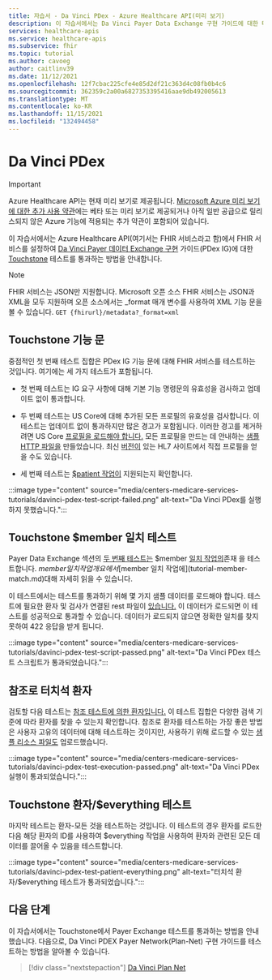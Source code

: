```yaml
---
title: 자습서 - Da Vinci PDex - Azure Healthcare API(미리 보기)
description: 이 자습서에서는 Da Vinci Payer Data Exchange 구현 가이드에 대한 테스트를 통과하도록 FHIR 서비스를 설정하는 방법을 안내합니다.
services: healthcare-apis
ms.service: healthcare-apis
ms.subservice: fhir
ms.topic: tutorial
ms.author: cavoeg
author: caitlinv39
ms.date: 11/12/2021
ms.openlocfilehash: 12f7cbac225cfe4e85d2df21c363d4c08fb0b4c6
ms.sourcegitcommit: 362359c2a00a6827353395416aae9db492005613
ms.translationtype: MT
ms.contentlocale: ko-KR
ms.lasthandoff: 11/15/2021
ms.locfileid: "132494458"
---
```

# <a name="da-vinci-pdex"></a>Da Vinci PDex

> [!IMPORTANT]
> Azure Healthcare API는 현재 미리 보기로 제공됩니다. [Microsoft Azure 미리 보기에 대한 추가 사용 약관](https://azure.microsoft.com/support/legal/preview-supplemental-terms/)에는 베타 또는 미리 보기로 제공되거나 아직 일반 공급으로 릴리스되지 않은 Azure 기능에 적용되는 추가 약관이 포함되어 있습니다.

이 자습서에서는 Azure Healthcare API(여기서는 FHIR 서비스라고 함)에서 FHIR 서비스를 설정하여 [Da Vinci Payer 데이터 Exchange 구현](http://hl7.org/fhir/us/davinci-pdex/toc.html) 가이드(PDex IG)에 대한 [Touchstone](https://touchstone.aegis.net/touchstone/) 테스트를 통과하는 방법을 안내합니다.

> [!NOTE]
> FHIR 서비스는 JSON만 지원합니다. Microsoft 오픈 소스 FHIR 서비스는 JSON과 XML을 모두 지원하며 오픈 소스에서는 _format 매개 변수를 사용하여 XML 기능 문을 볼 수 있습니다. `GET {fhirurl}/metadata?_format=xml`

## <a name="touchstone-capability-statement"></a>Touchstone 기능 문

중점적인 첫 번째 테스트 집합은 PDex IG 기능 문에 대해 FHIR 서비스를 테스트하는 것입니다. 여기에는 세 가지 테스트가 포함됩니다.

* 첫 번째 테스트는 IG 요구 사항에 대해 기본 기능 명령문의 유효성을 검사하고 업데이트 없이 통과합니다.

* 두 번째 테스트는 US Core에 대해 추가된 모든 프로필의 유효성을 검사합니다. 이 테스트는 업데이트 없이 통과하지만 많은 경고가 포함됩니다. 이러한 경고를 제거하려면 US Core [프로필을 로드해야 합니다.](validation-against-profiles.md) 모든 프로필을 만드는 데 안내하는 [샘플 HTTP 파일을](https://github.com/microsoft/fhir-server/blob/main/docs/rest/PayerDataExchange/USCore.http) 만들었습니다. 최신 [버전이](http://hl7.org/fhir/us/core/STU3.1.1/profiles.html#profiles) 있는 HL7 사이트에서 직접 프로필을 얻을 수도 있습니다.

* 세 번째 테스트는 [$patient 작업이](patient-everything.md) 지원되는지 확인합니다.

:::image type="content" source="media/centers-medicare-services-tutorials/davinci-pdex-test-script-failed.png" alt-text="Da Vinci PDex를 실행하지 못했습니다.":::

## <a name="touchstone-member-match-test"></a>Touchstone $member 일치 테스트

Payer Data Exchange 섹션의 [두 번째 테스트는](https://touchstone.aegis.net/touchstone/testdefinitions?selectedTestGrp=/FHIRSandbox/DaVinci/FHIR4-0-1-Test/PDEX/PayerExchange/01-Member-Match&activeOnly=false&contentEntry=TEST_SCRIPTS) $member [일치 작업의](http://hl7.org/fhir/us/davinci-hrex/2020Sep/OperationDefinition-member-match.html)존재 을 테스트합니다. $member 일치 작업 개요 에서 [$member 일치 작업에](tutorial-member-match.md)대해 자세히 읽을 수 있습니다.

이 테스트에서는 테스트를 통과하기 위해 몇 가지 샘플 데이터를 로드해야 합니다. 테스트에 필요한 환자 및 검사가 연결된 rest 파일이 [있습니다.](https://github.com/microsoft/fhir-server/blob/main/docs/rest/PayerDataExchange/membermatch.http) 이 데이터가 로드되면 이 테스트를 성공적으로 통과할 수 있습니다. 데이터가 로드되지 않으면 정확한 일치를 찾지 못하여 422 응답을 받게 됩니다.

:::image type="content" source="media/centers-medicare-services-tutorials/davinci-pdex-test-script-passed.png" alt-text="Da Vinci PDex 테스트 스크립트가 통과되었습니다.":::

## <a name="touchstone-patient-by-reference"></a>참조로 터치석 환자

검토할 다음 테스트는 [참조 테스트에 의한 환자입니다.](https://touchstone.aegis.net/touchstone/testdefinitions?selectedTestGrp=/FHIRSandbox/DaVinci/FHIR4-0-1-Test/PDEX/PayerExchange/02-PatientByReference&activeOnly=false&contentEntry=TEST_SCRIPTS) 이 테스트 집합은 다양한 검색 기준에 따라 환자를 찾을 수 있는지 확인합니다. 참조로 환자를 테스트하는 가장 좋은 방법은 사용자 고유의 데이터에 대해 테스트하는 것이지만, 사용하기 위해 로드할 수 있는 [샘플 리소스 파일도](https://github.com/microsoft/fhir-server/blob/main/docs/rest/PayerDataExchange/PDex_Sample_Data.http) 업로드했습니다.

:::image type="content" source="media/centers-medicare-services-tutorials/davinci-pdex-test-execution-passed.png" alt-text="Da Vinci PDex 실행이 통과되었습니다.":::

## <a name="touchstone-patienteverything-test"></a>Touchstone 환자/$everything 테스트

마지막 테스트는 환자-모든 것을 테스트하는 것입니다. 이 테스트의 경우 환자를 로드한 다음 해당 환자의 ID를 사용하여 $everything 작업을 사용하여 환자와 관련된 모든 데이터를 끌어올 수 있음을 테스트합니다.

:::image type="content" source="media/centers-medicare-services-tutorials/davinci-pdex-test-patient-everything.png" alt-text="터치석 환자/$everything 테스트가 통과되었습니다.":::

## <a name="next-steps"></a>다음 단계

이 자습서에서는 Touchstone에서 Payer Exchange 테스트를 통과하는 방법을 안내했습니다. 다음으로, Da Vinci PDEX Payer Network(Plan-Net) 구현 가이드를 테스트하는 방법을 알아볼 수 있습니다.

>[!div class="nextstepaction"]
>[Da Vinci Plan Net](davinci-plan-net.md)  
